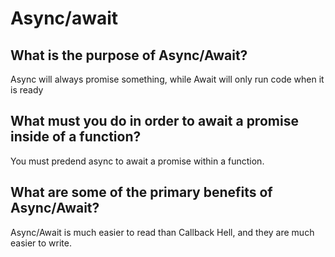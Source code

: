 # Async/await

## What is the purpose of Async/Await?

Async will always promise something, while Await will only run code when it is ready

## What must you do in order to await a promise inside of a function?

You must predend async to await a promise within a function.

## What are some of the primary benefits of Async/Await?

Async/Await is much easier to read than Callback Hell, and they are much easier to write.